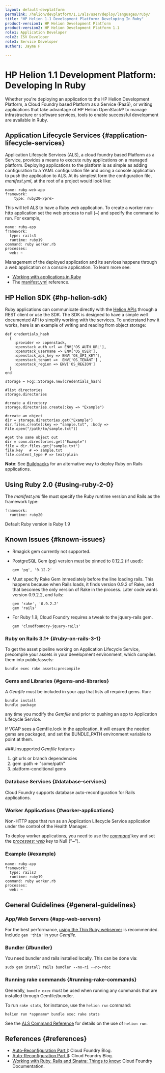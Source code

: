 ```yaml
---
layout: default-devplatform
permalink: /helion/devplatform/1.1/als/user/deploy/languages/ruby/
title: "HP Helion 1.1 Development Platform: Developing In Ruby"
product-version1: HP Helion Development Platform
product-version2: HP Helion Development Platform 1.1
role1: Application Developer 
role2: ISV Developer
role3: Service Developer
authors: Jayme P

---
```

<!--PUBLISHED-->

# HP Helion 1.1 Development Platform: Developing In Ruby

Whether you're deploying an application to the HP Helion Development Platform, a
Cloud Foundry based Platform as a Service (PaaS), or writing applications that take
advantage of HP Helion OpenStack&#174; to manage infrastructure or software services, tools
to enable successful development are available in Ruby.

## Application Lifecycle Services {#application-lifecycle-services}

Application Lifecycle Services (ALS), a cloud foundry based Platform as a Service,
provides a means to execute ruby applications on a managed platform. Deploying applications to the platform is as simple as adding configuration to a YAML configuration file and using a console application to push the application to ALS.
At its simplest form the configuration file, *manifest.yml*, at the root of a project would look like:

	name: ruby-web-app
	framework:
    	type: ruby20</pre>

This will tell ALS to have a Ruby web application.
To create a worker non-http application set the web process to null (~) and specify
the command to run. For example,

	name: ruby-app
	framework:
	  type: rails3
	  runtime: ruby19
	command: ruby worker.rb
	processes:
	  web: ~

Management of the deployed application and its services happens through a web application or a console application.
To learn more see:

* [Working with applications in Ruby](/helion/devplatform/1.1/als/user/deploy/languages/ruby/)
* The [manifest.yml](/helion/devplatform/1.1/als/user/deploy/manifestyml/) reference.

## HP Helion SDK {#hp-helion-sdk}

Ruby applications can communicate directly with the [Helion APIs](/publiccloud/api/) through a REST client or use the SDK. The SDK is designed to have a simple well documented API to simplify working with the services.
To understand how it works, here is an example of writing and reading from object storage:

	def credentials_hash
	  {
	    :provider => :openstack,
	    :openstack_auth_url => ENV['OS_AUTH_URL'],
	    :openstack_username => ENV['OS_USER'],
	    :openstack_api_key => ENV['OS_API_KEY'],
	    :openstack_tenant =>  ENV['OS_TENANT'] ,
	    :openstack_region => ENV['OS_REGION']
	  }
	end
	
	storage = Fog::Storage.new(credentials_hash)
	
	#list directories
	storage.directories
	
	#create a directory
	storage.directories.create(:key => "Example")
	
	#create an object
	dir = storage.directories.get("Example")
	dir.files.create(:key => "sample.txt", :body => File.open("/path/to/sample.txt"))
	
	#get the same object out
	dir = conn.directories.get("Example")
	file = dir.files.get("sample.txt")
	file.key   # => sample.txt
	file.content_type # => text/plain


**Note**: See [Buildpacks](/helion/devplatform/1.1/als/user/deploy/buildpack/#buildpacks) for an alternative way to deploy Ruby on Rails applications.

## Using Ruby 2.0 {#using-ruby-2-0}

The *manifest.yml* file must specify the Ruby runtime version and Rails as the
framework type:

    framework:
      runtime: ruby20

Default Ruby version is Ruby 1.9

## Known Issues {#known-issues}

-   Rmagick gem currently not supported.

-   PostgreSQL Gem (pg) version must be pinned to 0.12.2 (if used):

        gem 'pg', '0.12.2'

-   Must specify Rake Gem immediately before the line loading rails.
    This happens because when Rails loads, it finds version 0.9.2 of
    Rake, and that becomes the only version of Rake in the process.
    Later code wants version 0.9.2.2, and fails:

        gem 'rake', '0.9.2.2'
        gem 'rails'

-   For Ruby 1.9, Cloud Foundry requires a tweak to the jquery-rails gem.

    	gem 'cloudfoundry-jquery-rails'

### Ruby on Rails 3.1+ {#ruby-on-rails-3-1}

To get the asset pipeline working on Application Lifecycle Service, precompile your assets in
your development environment, which compiles them into public/assets:

    bundle exec rake assets:precompile

### Gems and Libraries {#gems-and-libraries}

A *Gemfile* must be included in your app that lists all required gems.
Run:

    bundle install
    bundle package

any time you modify the *Gemfile* and prior to pushing an app to
Application Lifecycle Service.

If VCAP sees a Gemfile.lock in the application, it will ensure the
needed gems are packaged, and set the BUNDLE\_PATH environment variable
to point at them.

###Unsupported *Gemfile* features

1.  git urls or branch dependencies
2.  gem :path =\> "some/path"
3.  platform-conditional gems

### Database Services {#database-services}

Cloud Foundry supports database auto-reconfiguration for Rails
applications.

### Worker Applications {#worker-applications}

Non-HTTP apps that run as an Application Lifecycle Service application under the control of
the Health Manager.

To deploy worker applications, you need to use the
[*command*](/helion/devplatform/1.1/als/user/deploy/manifestyml/#command) key and set the
[*processes: web*](/helion/devplatform/1.1/als/user/deploy/manifestyml/#web)
key to Null ("\~").

### Example {#example}

    name: ruby-app
    framework:
      type: rails3
      runtime: ruby19
    command: ruby worker.rb
    processes:
      web: ~

## General Guidelines {#general-guidelines}

### App/Web Servers {#app-web-servers}

For the best performance, [using the Thin Ruby webserver](https://devcenter.heroku.com/articles/ruby#webserver) is recommended.
Include `gem 'thin'` in your *Gemfile*.


### Bundler {#bundler}

You need bundler and rails installed locally. This can be done
via:

    sudo gem install rails bundler --no-ri --no-rdoc

### Running rake commands {#running-rake-commands}

Generally, `bundle exec` must be used when running any commands that are installed through Gemfile/bundler.

To run `rake stats`, for instance, use the `helion run` command:

    helion run *appname* bundle exec rake stats

See the [ALS Command Reference](/helion/devplatform/1.1/als/user/reference/client-ref/#command-ref-client) for details on the use of `helion run`.

## References {#references}

-   [Auto-Reconfiguration Part
    I](http://blog.cloudfoundry.com/2012/03/12/using-cloud-foundry-services-with-ruby-part-1-auto-reconfiguration/):
    Cloud Foundry Blog.
-   [Auto-Reconfiguration Part
    II](http://blog.cloudfoundry.com/2012/03/15/using-cloud-foundry-services-with-ruby-part-2-run-time-support-for-ruby-applications):
    Cloud Foundry Blog.
-   [Working with Ruby, Rails and Sinatra: Things to
    know](http://docs.cloudfoundry.org/buildpacks/ruby/ruby-tips.html):
    Cloud Foundry Documentation.
